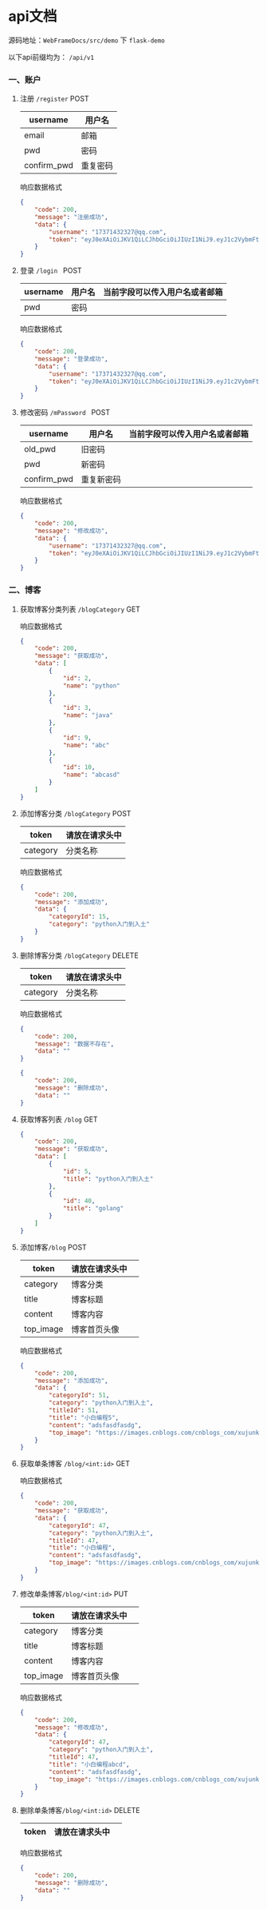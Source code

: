 # api文档



源码地址：`WebFrameDocs/src/demo`  下  `flask-demo`



以下api前缀均为： `/api/v1`


### 一、账户

1. 注册 `/register` POST

   | username    | 用户名   |
   | ----------- | -------- |
   | email       | 邮箱     |
   | pwd         | 密码     |
   | confirm_pwd | 重复密码 |
   
   响应数据格式
   
   ```JSON
   {
       "code": 200,
       "message": "注册成功",
       "data": {
           "username": "17371432327@qq.com",
           "token": "eyJ0eXAiOiJKV1QiLCJhbGciOiJIUzI1NiJ9.eyJ1c2VybmFtZSI6IjE3MzcxNDMyMzI3QHFxLmNvbSIsImVtYWlsIjoiMTczNzE0MzIzMjdAcXEuY29tIiwiZXhwIjoxNjMyOTMwNDQwfQ.UMYG-FddzDqPmL8fG7Gm_os1Ug1ppACQORjP7ij9D20"
       }
   }
   ```
   
   
   
2. 登录 `/login `   POST

    | username | 用户名 | 当前字段可以传入用户名或者邮箱 |
    | -------- | ------ | ------------------------------ |
    | pwd      | 密码   |                                |

    响应数据格式

    ```json
    {
        "code": 200,
        "message": "登录成功",
        "data": {
            "username": "17371432327@qq.com",
            "token": "eyJ0eXAiOiJKV1QiLCJhbGciOiJIUzI1NiJ9.eyJ1c2VybmFtZSI6IjE3MzcxNDM4MjI3QDE2My5jb20iLCJlbWFpbCI6IjE3MzcxNDM4MjI3QDE2My5jb20iLCJleHAiOjE2MzI5MzA0NTN9.KNsxXXLFtICn6K6YTbv6NCMwDKONLjl7IkAGBVRiQpk"
        }
    }
    ```

    

3. 修改密码 `/mPassword `  POST

    | username    | 用户名     | 当前字段可以传入用户名或者邮箱 |
    | ----------- | ---------- | ------------------------------ |
    | old_pwd     | 旧密码     |                                |
    | pwd         | 新密码     |                                |
    | confirm_pwd | 重复新密码 |                                |

    响应数据格式

    ```json
    {
        "code": 200,
        "message": "修改成功",
        "data": {
            "username": "17371432327@qq.com",
            "token": "eyJ0eXAiOiJKV1QiLCJhbGciOiJIUzI1NiJ9.eyJ1c2VybmFtZSI6IjE3MzcxNDMyMzI3QHFxLmNvbSIsImVtYWlsIjoiMTczNzE0MzIzMjdAcXEuY29tIiwiZXhwIjoxNjMyOTMwNTA5fQ.KGdRerrbC5ebqk6i-HbhzUWtX5VO6IvKqqWGWqGfISY"
        }
    }
    ```

    

### 二、博客

1. 获取博客分类列表 `/blogCategory` GET

   响应数据格式

   ```json
   {
       "code": 200,
       "message": "获取成功",
       "data": [
           {
               "id": 2,
               "name": "python"
           },
           {
               "id": 3,
               "name": "java"
           },
           {
               "id": 9,
               "name": "abc"
           },
           {
               "id": 10,
               "name": "abcasd"
           }
       ]
   }
   ```

   

2. 添加博客分类 `/blogCategory`	POST

   | token    | 请放在请求头中 |
   | -------- | -------------- |
   | category | 分类名称       |

   响应数据格式

   ```json
   {
       "code": 200,
       "message": "添加成功",
       "data": {
           "categoryId": 15,
           "category": "python入门到入土"
       }
   }
   ```

   

3. 删除博客分类 `/blogCategory`  DELETE

   | token    | 请放在请求头中 |
   | -------- | -------------- |
   | category | 分类名称       |

   响应数据格式

   ```json
   {
       "code": 200,
       "message": "数据不存在",
       "data": ""
   }
   
   {
       "code": 200,
       "message": "删除成功",
       "data": ""
   }
   ```

   

4. 获取博客列表 `/blog` GET

   ```json
   {
       "code": 200,
       "message": "获取成功",
       "data": [
           {
               "id": 5,
               "title": "python入门到入土"
           },
           {
               "id": 40,
               "title": "golang"
           }
       ]
   }
   ```

   

5. 添加博客`/blog` POST

   | token     | 请放在请求头中 |      |
   | --------- | -------------- | ---- |
   | category  | 博客分类       |      |
   | title     | 博客标题       |      |
   | content   | 博客内容       |      |
   | top_image | 博客首页头像   |      |

   响应数据格式

   ```json
   {
       "code": 200,
       "message": "添加成功",
       "data": {
           "categoryId": 51,
           "category": "python入门到入土",
           "titleId": 51,
           "title": "小白编程5",
           "content": "adsfasdfasdg",
           "top_image": "https://images.cnblogs.com/cnblogs_com/xujunkai/1927362/o_210203025041微信图片_20210203104952.jpg"
       }
   }
   ```

   

6. 获取单条博客 `/blog/<int:id>` GET

   响应数据格式

   ```json
   {
       "code": 200,
       "message": "获取成功",
       "data": {
           "categoryId": 47,
           "category": "python入门到入土",
           "titleId": 47,
           "title": "小白编程",
           "content": "adsfasdfasdg",
           "top_image": "https://images.cnblogs.com/cnblogs_com/xujunkai/1927362/o_210203025041微信图片_20210203104952.jpg"
       }
   }
   ```

   

7. 修改单条博客`/blog/<int:id>` PUT

   | token     | 请放在请求头中 |      |
   | --------- | -------------- | ---- |
   | category  | 博客分类       |      |
   | title     | 博客标题       |      |
   | content   | 博客内容       |      |
   | top_image | 博客首页头像   |      |

   响应数据格式

   ```json
   {
       "code": 200,
       "message": "修改成功",
       "data": {
           "categoryId": 47,
           "category": "python入门到入土",
           "titleId": 47,
           "title": "小白编程abcd",
           "content": "adsfasdfasdg",
           "top_image": "https://images.cnblogs.com/cnblogs_com/xujunkai/1927362/o_210203025041微信图片_20210203104952.jpg"
       }
   }
   ```

   

8. 删除单条博客`/blog/<int:id>` DELETE

   | token | 请放在请求头中 |      |
   | ----- | -------------- | ---- |

   响应数据格式

   ```json
   {
       "code": 200,
       "message": "删除成功",
       "data": ""
   }
   ```

   

